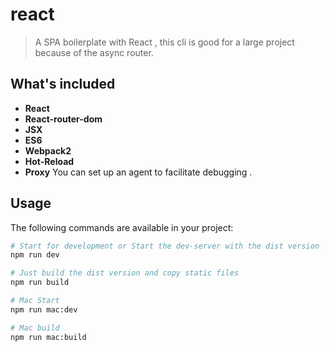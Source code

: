# react

> A SPA boilerplate with React , this cli is good for a large project because of the async router.


## What's included
 - **React**
 - **React-router-dom**
 - **JSX**
 - **ES6**
 - **Webpack2**
 - **Hot-Reload**
 - **Proxy** You can set up an agent to facilitate debugging .

## Usage

The following commands are available in your project:
```bash
# Start for development or Start the dev-server with the dist version
npm run dev

# Just build the dist version and copy static files
npm run build

# Mac Start
npm run mac:dev

# Mac build
npm run mac:build
```
